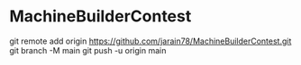 # MachineBuilderContest

git remote add origin https://github.com/jarain78/MachineBuilderContest.git
git branch -M main
git push -u origin main
